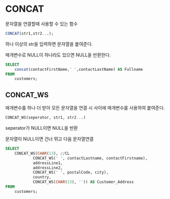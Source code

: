 # CONCAT

문자열을 연결할때 사용할 수 있는 함수

```SQL
CONCAT(str1,str2...);
```

하나 이상의 str을 입력하면 문자열을 붙여준다.

매개변수로 NULL이 하나라도 있으면 NULL을 반환한다.

```SQL
SELECT
    concat(contactFirstName,' ',contactLastName) AS Fullname
FROM
    customers;
```

## CONCAT_WS

매개변수를 하나 더 받아 모든 문자열을 연결 시 사이에 매개변수를 사용하여 붙여준다.

```SQL
CONCAT_WS(seperator, str1, str2...)
```

seperator가 NULL이면 NULL을 반환

문자열이 NULL이면 건너 뛰고 다음 문자열연결

```SQL
SELECT
    CONCAT_WS(CHAR(13), //CL
            CONCAT_WS(' ', contactLastname, contactFirstname),
            addressLine1,
            addressLine2,
            CONCAT_WS(' ', postalCode, city),
            country,
            CONCAT_WS(CHAR(13), '')) AS Customer_Address
FROM
    customers;
```
